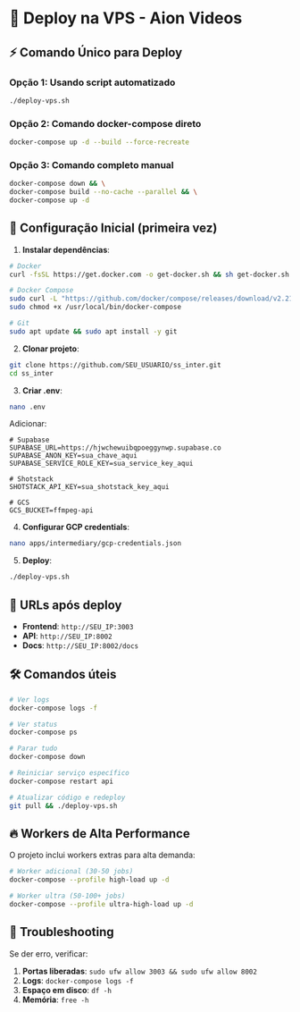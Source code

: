 # 🚀 Deploy na VPS - Aion Videos

## ⚡ Comando Único para Deploy

### Opção 1: Usando script automatizado
```bash
./deploy-vps.sh
```

### Opção 2: Comando docker-compose direto  
```bash
docker-compose up -d --build --force-recreate
```

### Opção 3: Comando completo manual
```bash
docker-compose down && \
docker-compose build --no-cache --parallel && \
docker-compose up -d
```

## 🔧 Configuração Inicial (primeira vez)

1. **Instalar dependências**:
```bash
# Docker
curl -fsSL https://get.docker.com -o get-docker.sh && sh get-docker.sh

# Docker Compose
sudo curl -L "https://github.com/docker/compose/releases/download/v2.21.0/docker-compose-$(uname -s)-$(uname -m)" -o /usr/local/bin/docker-compose
sudo chmod +x /usr/local/bin/docker-compose

# Git
sudo apt update && sudo apt install -y git
```

2. **Clonar projeto**:
```bash
git clone https://github.com/SEU_USUARIO/ss_inter.git
cd ss_inter
```

3. **Criar .env**:
```bash
nano .env
```

Adicionar:
```env
# Supabase
SUPABASE_URL=https://hjwchewuibqpoeggynwp.supabase.co
SUPABASE_ANON_KEY=sua_chave_aqui
SUPABASE_SERVICE_ROLE_KEY=sua_service_key_aqui

# Shotstack
SHOTSTACK_API_KEY=sua_shotstack_key_aqui

# GCS
GCS_BUCKET=ffmpeg-api
```

4. **Configurar GCP credentials**:
```bash
nano apps/intermediary/gcp-credentials.json
```

5. **Deploy**:
```bash
./deploy-vps.sh
```

## 📱 URLs após deploy

- **Frontend**: `http://SEU_IP:3003`
- **API**: `http://SEU_IP:8002` 
- **Docs**: `http://SEU_IP:8002/docs`

## 🛠️ Comandos úteis

```bash
# Ver logs
docker-compose logs -f

# Ver status
docker-compose ps

# Parar tudo
docker-compose down

# Reiniciar serviço específico
docker-compose restart api

# Atualizar código e redeploy
git pull && ./deploy-vps.sh
```

## 🔥 Workers de Alta Performance

O projeto inclui workers extras para alta demanda:

```bash
# Worker adicional (30-50 jobs)
docker-compose --profile high-load up -d

# Worker ultra (50-100+ jobs) 
docker-compose --profile ultra-high-load up -d
```

## 🚨 Troubleshooting

Se der erro, verificar:
1. **Portas liberadas**: `sudo ufw allow 3003 && sudo ufw allow 8002`
2. **Logs**: `docker-compose logs -f`
3. **Espaço em disco**: `df -h`
4. **Memória**: `free -h`